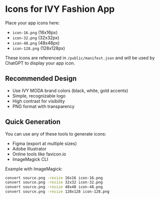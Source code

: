 # Icons for IVY Fashion App

Place your app icons here:

- `icon-16.png` (16x16px)
- `icon-32.png` (32x32px)
- `icon-48.png` (48x48px)
- `icon-128.png` (128x128px)

These icons are referenced in `/public/manifest.json` and will be used by ChatGPT to display your app icon.

## Recommended Design

- Use IVY MODA brand colors (black, white, gold accents)
- Simple, recognizable logo
- High contrast for visibility
- PNG format with transparency

## Quick Generation

You can use any of these tools to generate icons:
- Figma (export at multiple sizes)
- Adobe Illustrator
- Online tools like favicon.io
- ImageMagick CLI

Example with ImageMagick:
```bash
convert source.png -resize 16x16 icon-16.png
convert source.png -resize 32x32 icon-32.png
convert source.png -resize 48x48 icon-48.png
convert source.png -resize 128x128 icon-128.png
```

